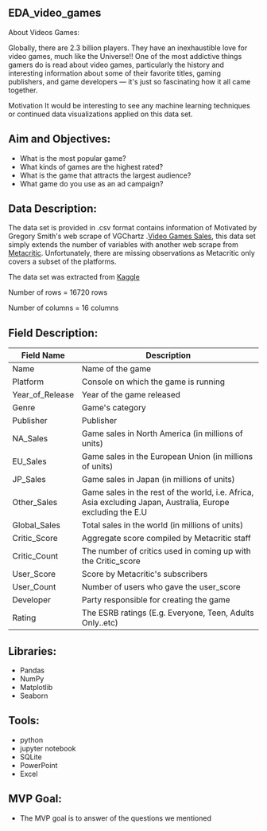 ## EDA_video_games

About Videos Games:

Globally, there are 2.3 billion players. They have an inexhaustible love for video games, much like the Universe!! One of the most addictive things gamers do is read about video games, particularly the history and interesting information about some of their favorite titles, gaming publishers, and game developers — it's just so fascinating how it all came together.

Motivation
It would be interesting to see any machine learning techniques or continued data visualizations applied on this data set.


## Aim and Objectives:

* What is the most popular game?
* What kinds of games are the highest rated?
* What is the game that attracts the largest audience?
* What game do you use as an ad campaign?

## Data Description:
The data set is provided in .csv format contains information of Motivated by Gregory Smith's web scrape of VGChartz .[Video Games Sales](https://www.kaggle.com/gregorut/datasets), this data set simply extends the number of variables with another web scrape from [Metacritic](https://www.metacritic.com/browse/games/release-date/available). Unfortunately, there are missing observations as Metacritic only covers a subset of the platforms.

The data set was extracted from [Kaggle](https://www.kaggle.com/rush4ratio/video-game-sales-with-ratings/version/2)

 Number of rows = 16720 rows 

 Number of columns = 16 columns 

## Field Description:

| Field Name        | Description                                                                                                |
|-------------------|------------------------------------------------------------------------------------------------------------|
| Name              | Name of the game                                                                                           |
| Platform          | Console on which the game is running                                                                       |
| Year_of_Release   | Year of the game released                                                                                  |
| Genre             | Game's category                                                                                            |
| Publisher         | Publisher                                                                                                  |
| NA_Sales	         | Game sales in North America (in millions of units)                                                         |
| EU_Sales	         | Game sales in the European Union (in millions of units)                                                    |
| JP_Sales	         | Game sales in Japan (in millions of units)                                                                 |
| Other_Sales       | Game sales in the rest of the world, i.e. Africa, Asia excluding Japan, Australia, Europe excluding the E.U|
|Global_Sales       | Total sales in the world (in millions of units)                                                            |
| Critic_Score      | Aggregate score compiled by Metacritic staff                                                               |
| Critic_Count      | The number of critics used in coming up with the Critic_score                                              |
| User_Score        | Score by Metacritic's subscribers                                                                          |
| User_Count	       | Number of users who gave the user_score                                                                    |
| Developer	        | Party responsible for creating the game                                                                    |
|Rating             | The ESRB ratings (E.g. Everyone, Teen, Adults Only..etc)                                                   |


## Libraries:

* Pandas
* NumPy
* Matplotlib
* Seaborn

## Tools:

* python
* jupyter notebook
* SQLite
*  PowerPoint
*  Excel

## MVP Goal:
* The MVP goal is to answer of the questions we mentioned



